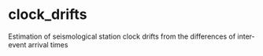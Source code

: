 # clock_drifts
Estimation of seismological station clock drifts from the differences of inter-event arrival times
